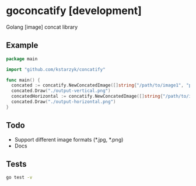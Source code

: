 # goconcatify [development]
Golang [image] concat library

## Example
```go
package main

import "github.com/kstarzyk/concatify"

func main() {
  concated := concatify.NewConcatedImage([]string{"/path/to/image1", "path/to/image2"}) 
  concated.Draw("./output-vertical.png")
  concatedHorizontal := concatify.NewConcatedImage([]string{"/path/to/image2", "path/to/image3", ConcatedImageOptions{HORIZONTAL, false, false})
  concated.Draw("./output-horizontal.png")
}
```

## Todo 
- Support different image formats (*.jpg, *.png)
- Docs


## Tests
```bash
go test -v
```

